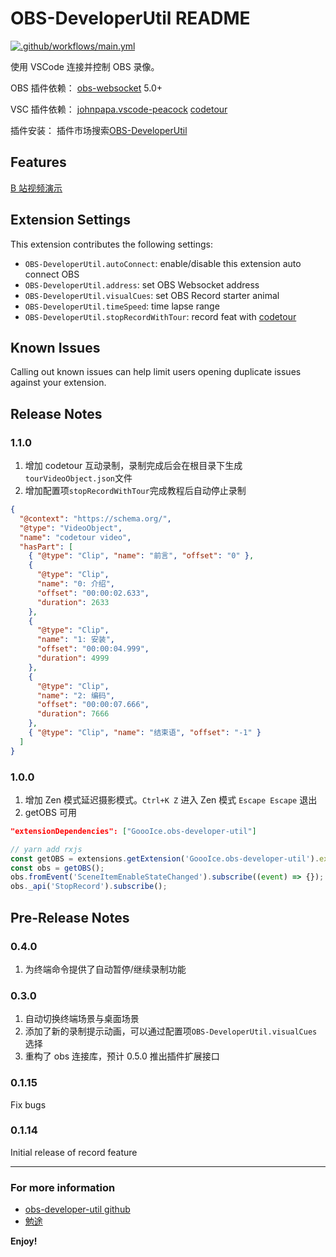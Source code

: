 # OBS-DeveloperUtil README

[![.github/workflows/main.yml](https://github.com/GoooIce/obs-developer-util/actions/workflows/main.yml/badge.svg)](https://github.com/GoooIce/obs-developer-util/actions/workflows/main.yml)

使用 VSCode 连接并控制 OBS 录像。

OBS 插件依赖：
[obs-websocket](https://github.com/obsproject/obs-websocket) 5.0+

VSC 插件依赖：
[johnpapa.vscode-peacock](https://marketplace.visualstudio.com/items?itemName=johnpapa.vscode-peacock)
[codetour](https://aka.ms/codetour)

插件安装：
插件市场搜索[OBS-DeveloperUtil](https://marketplace.visualstudio.com/items?itemName=GoooIce.obs-developer-util)

## Features

[B 站视频演示](https://www.bilibili.com/video/bv1eB4y167Uq)

## Extension Settings

This extension contributes the following settings:

- `OBS-DeveloperUtil.autoConnect`: enable/disable this extension auto connect OBS
- `OBS-DeveloperUtil.address`: set OBS Websocket address
- `OBS-DeveloperUtil.visualCues`: set OBS Record starter animal
- `OBS-DeveloperUtil.timeSpeed`: time lapse range
- `OBS-DeveloperUtil.stopRecordWithTour`: record feat with [codetour](https://aka.ms/codetour)

## Known Issues

Calling out known issues can help limit users opening duplicate issues against your extension.

## Release Notes

### 1.1.0

1. 增加 codetour 互动录制，录制完成后会在根目录下生成`tourVideoObject.json`文件
2. 增加配置项`stopRecordWithTour`完成教程后自动停止录制

```json
{
  "@context": "https://schema.org/",
  "@type": "VideoObject",
  "name": "codetour video",
  "hasPart": [
    { "@type": "Clip", "name": "前言", "offset": "0" },
    {
      "@type": "Clip",
      "name": "0: 介绍",
      "offset": "00:00:02.633",
      "duration": 2633
    },
    {
      "@type": "Clip",
      "name": "1: 安装",
      "offset": "00:00:04.999",
      "duration": 4999
    },
    {
      "@type": "Clip",
      "name": "2: 编码",
      "offset": "00:00:07.666",
      "duration": 7666
    },
    { "@type": "Clip", "name": "结束语", "offset": "-1" }
  ]
}
```

### 1.0.0

1. 增加 Zen 模式延迟摄影模式。`Ctrl+K Z` 进入 Zen 模式 `Escape Escape` 退出
2. getOBS 可用

```json
"extensionDependencies": ["GoooIce.obs-developer-util"]
```

```javascript
// yarn add rxjs
const getOBS = extensions.getExtension('GoooIce.obs-developer-util').exports.getOBS;
const obs = getOBS();
obs.fromEvent('SceneItemEnableStateChanged').subscribe((event) => {});
obs._api('StopRecord').subscribe();
```

## Pre-Release Notes

### 0.4.0

1. 为终端命令提供了自动暂停/继续录制功能

### 0.3.0

1. 自动切换终端场景与桌面场景
2. 添加了新的录制提示动画，可以通过配置项`OBS-DeveloperUtil.visualCues`选择
3. 重构了 obs 连接库，预计 0.5.0 推出插件扩展接口

### 0.1.15

Fix bugs

### 0.1.14

Initial release of record feature

---

### For more information

- [obs-developer-util github](https://github.com/GoooIce/obs-developer-util.git)
- [勉途](https://miantu.net/)

**Enjoy!**
